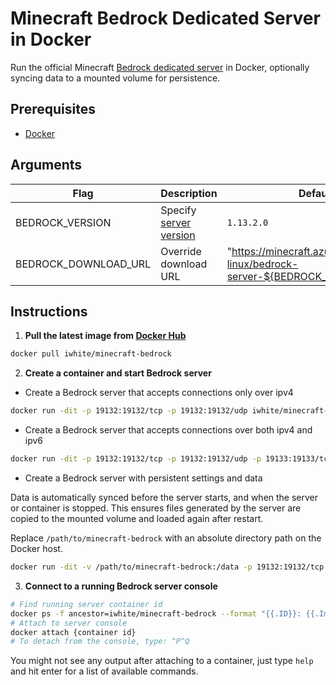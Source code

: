 # Minecraft Bedrock Dedicated Server in Docker

Run the official Minecraft [Bedrock dedicated server](https://minecraft.gamepedia.com/Bedrock_Dedicated_Server) in Docker, optionally syncing data to a mounted volume for persistence.


## Prerequisites

- [Docker](https://www.docker.com/get-started)


## Arguments

| Flag | Description | Default |
| ---- | ----------- | ------- |
| BEDROCK_VERSION | Specify [server version](https://minecraft.gamepedia.com/Bedrock_Dedicated_Server#History) | `1.13.2.0` |
| BEDROCK_DOWNLOAD_URL | Override download URL | "https://minecraft.azureedge.net/bin-linux/bedrock-server-${BEDROCK_VERSION}.zip" |


## Instructions

1. **Pull the latest image from [Docker Hub](https://hub.docker.com/r/iwhite/minecraft-bedrock)**

```bash
docker pull iwhite/minecraft-bedrock
```


2. **Create a container and start Bedrock server**

* Create a Bedrock server that accepts connections only over ipv4

```bash
docker run -dit -p 19132:19132/tcp -p 19132:19132/udp iwhite/minecraft-bedrock
```

* Create a Bedrock server that accepts connections over both ipv4 and ipv6

```bash
docker run -dit -p 19132:19132/tcp -p 19132:19132/udp -p 19133:19133/tcp -p 19133:19133/udp iwhite/minecraft-bedrock
```

* Create a Bedrock server with persistent settings and data

Data is automatically synced before the server starts, and when the server or container is stopped.
This ensures files generated by the server are copied to the mounted volume and loaded again after restart.

Replace `/path/to/minecraft-bedrock` with an absolute directory path on the Docker host.

```bash
docker run -dit -v /path/to/minecraft-bedrock:/data -p 19132:19132/tcp -p 19132:19132/udp iwhite/minecraft-bedrock
```


3. **Connect to a running Bedrock server console**

```bash
# Find running server container id
docker ps -f ancestor=iwhite/minecraft-bedrock --format "{{.ID}}: {{.Image}} {{.Status}}"
# Attach to server console
docker attach {container id}
# To detach from the console, type: ^P^Q
```

You might not see any output after attaching to a container, just type `help` and hit enter for a list of available commands.
